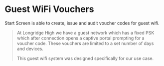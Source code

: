 # Guest WiFi Vouchers

Start Screen is able to create, issue and audit voucher codes for guest wifi.

> At Longridge High we have a guest network which has a fixed PSK which after
> connection opens a captive portal prompting for a voucher code. These vouchers
> are limited to a set number of days and devices.
>
> This guest wifi system was designed specifically for our use case.
